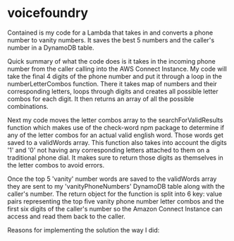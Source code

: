 # voicefoundry

Contained is my code for a Lambda that takes in and converts a phone number to vanity numbers. It saves the best 5 numbers and the caller's number in a DynamoDB table.

Quick summary of what the code does is it takes in the incoming phone number from the caller calling into the AWS Connect Instance. My code will take the final 4 digits of the phone number and put it through a loop in the numberLetterCombos function. There it takes map of numbers and their corresponding letters, loops through digits and creates all possible letter combos for each digit. It then returns an array of all the possible combinations. 

Next my code moves the letter combos array to the searchForValidResults function which makes use of the check-word npm package to determine if any of the letter combos for an actual valid english word. Those words get saved to a validWords array. This function also takes into account the digits '1' and '0' not having any corresponding letters attached to them on a traditional phone dial. It makes sure to return those digits as themselves in the letter combos to avoid errors.

Once the top 5 'vanity' number words are saved to the validWords array they are sent to my 'vanityPhoneNumbers' DynamoDB table along with the caller's number.
The return object for the function is split into 6 key: value pairs representing the top five vanity phone number letter combos and the first six digits of the caller's number so the Amazon Connect Instance can access and read them back to the caller.


Reasons for implementing the solution the way I did:
